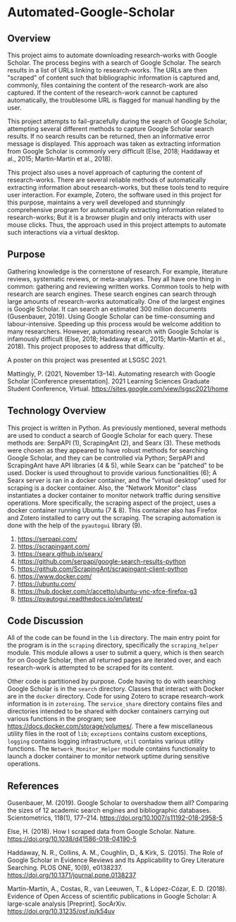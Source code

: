 # Automated-Google-Scholar

## Overview

This project aims to automate downloading research-works with Google Scholar. The process begins with a search of Google Scholar. The search results in a list of URLs linking to research-works. The URLs are then "scraped" of content such that bibliographic information is captured and, commonly, files containing the content of the research-work are also captured. If the content of the research-work cannot be captured automatically, the troublesome URL is flagged for manual handling by the user.

This project attempts to fail-gracefully during the search of Google Scholar, attempting several different methods to capture Google Scholar search results. If no search results can be returned, then an informative error message is displayed. This approach was taken as extracting information from Google Scholar is commonly very difficult (Else, 2018; Haddaway et al., 2015; Martín-Martín et al., 2018).

This project also uses a novel approach of capturing the content of research-works. There are several reliable methods of automatically extracting information about research-works, but these tools tend to require user interaction. For example, Zotero, the software used in this project for this purpose, maintains a very well developed and stunningly comprehensive program for automatically extracting information related to research-works; But it is a browser plugin and only interacts with user mouse clicks. Thus, the approach used in this project attempts to automate such interactions via a virtual desktop.

## Purpose

Gathering knowledge is the cornerstone of research. For example, literature reviews, systematic reviews, or meta-analyses. They all have one thing in common: gathering and reviewing written works. Common tools to help with research are search engines. These search engines can search through large amounts of research-works automatically. One of the largest engines is Google Scholar. It can search an estimated 300 million documents (Gusenbauer, 2019). Using Google Scholar can be time-consuming and labour-intensive. Speeding up this process would be welcome addition to many researchers. However, automating research with Google Scholar is infamously difficult (Else, 2018; Haddaway et al., 2015; Martín-Martín et al., 2018). This project proposes to address that difficulty.

A poster on this project was presented at LSGSC 2021.

Mattingly, P. (2021, November 13–14). Automating research with Google Scholar [Conference presentation]. 2021 Learning Sciences Graduate Student Conference, Virtual. https://sites.google.com/view/lsgsc2021/home

## Technology Overview

This project is written in Python. As previously mentioned, several methods are used to conduct a search of Google Scholar for each query. These methods are: SerpAPI (1), ScrapingAnt (2), and Searx (3). These methods were chosen as they appeared to have robust methods for searching Google Scholar, and they can be controlled via Python; SerpAPI and ScrapingAnt have API libraries (4 & 5), while Searx can be "patched" to be used. Docker is used throughout to provide various functionalities (6); A Searx server is ran in a docker container, and the “virtual desktop” used for scraping is a docker container. Also, the “Network Monitor” class instantiates a docker container to monitor network traffic during sensitive operations. More specifically, the scraping aspect of the project, uses a docker container running Ubuntu (7 & 8). This container also has Firefox and Zotero installed to carry out the scraping. The scraping automation is done with the help of the `pyautogui` library (9).

1)	https://serpapi.com/
2)	https://scrapingant.com/
3)	https://searx.github.io/searx/
4)	https://github.com/serpapi/google-search-results-python
5)	https://github.com/ScrapingAnt/scrapingant-client-python
6)	https://www.docker.com/
7)	https://ubuntu.com/
8)	https://hub.docker.com/r/accetto/ubuntu-vnc-xfce-firefox-g3
9)	https://pyautogui.readthedocs.io/en/latest/

## Code Discussion

All of the code can be found in the `lib` directory. The main entry point for the program is in the `scraping` directory, specifically the `scraping_helper` module. This module allows a user to submit a query, which is then search for on Google Scholar, then all returned pages are iterated over, and each research-work is attempted to be scraped for its content.

Other code is partitioned by purpose. Code having to do with searching Google Scholar is in the `search` directory. Classes that interact with Docker are in the `docker` directory.  Code for using Zotero to scrape research-work information is in `zoteroing`. The `service_share` directory contains files and directories intended to be shared with docker containers carrying out various functions in the program; see https://docs.docker.com/storage/volumes/. There a few miscellaneous utility files in the root of `lib`; `exceptions` contains custom exceptions, `logging` contains logging infrastructure, `util` contains various utility functions. The `Network_Monitor_Helper` module contains functionality to launch a docker container to monitor network uptime during sensitive operations.

## References

Gusenbauer, M. (2019). Google Scholar to overshadow them all? Comparing the sizes of 12 academic search engines and bibliographic databases. Scientometrics, 118(1), 177–214. https://doi.org/10.1007/s11192-018-2958-5

Else, H. (2018). How I scraped data from Google Scholar. Nature. https://doi.org/10.1038/d41586-018-04190-5

Haddaway, N. R., Collins, A. M., Coughlin, D., & Kirk, S. (2015). The Role of Google Scholar in Evidence Reviews and Its Applicability to Grey Literature Searching. PLOS ONE, 10(9), e0138237. https://doi.org/10.1371/journal.pone.0138237

Martín-Martín, A., Costas, R., van Leeuwen, T., & López-Cózar, E. D. (2018). Evidence of Open Access of scientific publications in Google Scholar: A large-scale analysis [Preprint]. SocArXiv. https://doi.org/10.31235/osf.io/k54uv
